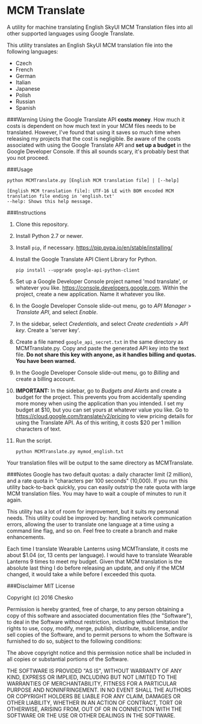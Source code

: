 # MCM Translate
A utility for machine translating English SkyUI MCM Translation files into all other supported languages using Google Translate.

This utility translates an English SkyUI MCM translation file into the following languages:
* Czech
* French
* German
* Italian
* Japanese
* Polish
* Russian
* Spanish

###Warning
Using the Google Translate API **costs money**. How much it costs is dependent on how much text in your MCM files needs to be translated. However, I've found that using it saves so much time when releasing my projects that the cost is negligible. Be aware of the costs associated with using the Google Translate API and **set up a budget** in the Google Developer Console. If this all sounds scary, it's probably best that you not proceed.

###Usage

    python MCMTranslate.py [English MCM translation file] | [--help]

    [English MCM translation file]: UTF-16 LE with BOM encoded MCM translation file ending in 'english.txt'
    --help: Shows this help message.

###Instructions
1. Clone this repository.
2. Install Python 2.7 or newer.
3. Install `pip`, if necessary. https://pip.pypa.io/en/stable/installing/
4. Install the Google Translate API Client Library for Python.    

    `pip install --upgrade google-api-python-client`

5. Set up a Google Developer Console project named 'mod translate', or whatever you like. https://console.developers.google.com. Within the project, create a new application. Name it whatever you like.
6. In the Google Developer Console slide-out menu, go to *API Manager > Translate API*, and select *Enable*.
7. In the sidebar, select *Credentials*, and select *Create credentials > API key*. Create a 'server key'.
8. Create a file named `google_api_secret.txt` in the same directory as MCMTranslate.py. Copy and paste the generated API key into the text file. **Do not share this key with anyone, as it handles billing and quotas. You have been warned.**
9. In the Google Developer Console slide-out menu, go to *Billing* and create a billing account.
10. **IMPORTANT:** In the sidebar, go to *Budgets and Alerts* and create a budget for the project. This prevents you from accidentally spending more money when using the application than you intended. I set my budget at $10, but you can set yours at whatever value you like. Go to https://cloud.google.com/translate/v2/pricing to view pricing details for using the Translate API. As of this writing, it costs $20 per 1 million characters of text.
11. Run the script.  

    `python MCMTranslate.py mymod_english.txt`

Your translation files will be output to the same directory as MCMTranslate.

###Notes
Google has two default quotas: a daily character limit (2 million), and a rate quota in "characters per 100 seconds" (10,000). If you run this utility back-to-back quickly, you can easily outstrip the rate quota with large MCM translation files. You may have to wait a couple of minutes to run it again.

This utility has a lot of room for improvement, but it suits my personal needs. This utility could be improved by: handling network communication errors, allowing the user to translate one language at a time using a command line flag, and so on. Feel free to create a branch and make enhancements.

Each time I translate Wearable Lanterns using MCMTranslate, it costs me about $1.04 (or, 13 cents per language). I would have to translate Wearable Lanterns 9 times to meet my budget. Given that MCM translation is the absolute last thing I do before releasing an update, and only if the MCM changed, it would take a while before I exceeded this quota.

###Disclaimer
MIT License

Copyright (c) 2016 Chesko

Permission is hereby granted, free of charge, to any person obtaining a copy
of this software and associated documentation files (the "Software"), to deal
in the Software without restriction, including without limitation the rights
to use, copy, modify, merge, publish, distribute, sublicense, and/or sell
copies of the Software, and to permit persons to whom the Software is
furnished to do so, subject to the following conditions:

The above copyright notice and this permission notice shall be included in all
copies or substantial portions of the Software.

THE SOFTWARE IS PROVIDED "AS IS", WITHOUT WARRANTY OF ANY KIND, EXPRESS OR
IMPLIED, INCLUDING BUT NOT LIMITED TO THE WARRANTIES OF MERCHANTABILITY,
FITNESS FOR A PARTICULAR PURPOSE AND NONINFRINGEMENT. IN NO EVENT SHALL THE
AUTHORS OR COPYRIGHT HOLDERS BE LIABLE FOR ANY CLAIM, DAMAGES OR OTHER
LIABILITY, WHETHER IN AN ACTION OF CONTRACT, TORT OR OTHERWISE, ARISING FROM,
OUT OF OR IN CONNECTION WITH THE SOFTWARE OR THE USE OR OTHER DEALINGS IN THE
SOFTWARE.
